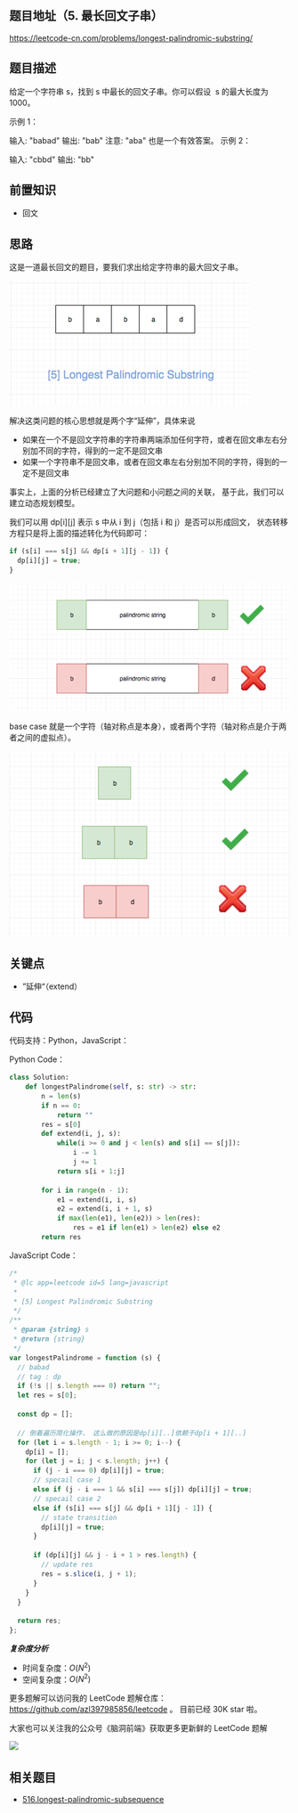 ## 题目地址（5. 最长回文子串）

https://leetcode-cn.com/problems/longest-palindromic-substring/

## 题目描述

给定一个字符串 s，找到 s 中最长的回文子串。你可以假设  s 的最大长度为 1000。

示例 1：

输入: "babad"
输出: "bab"
注意: "aba" 也是一个有效答案。
示例 2：

输入: "cbbd"
输出: "bb"

## 前置知识

- 回文

## 思路

这是一道最长回文的题目，要我们求出给定字符串的最大回文子串。

![5.longest-palindromic-substring](../assets/problems/5.longest-palindromic-substring-1.png)

解决这类问题的核心思想就是两个字“延伸”，具体来说

- 如果在一个不是回文字符串的字符串两端添加任何字符，或者在回文串左右分别加不同的字符，得到的一定不是回文串
- 如果一个字符串不是回文串，或者在回文串左右分别加不同的字符，得到的一定不是回文串

事实上，上面的分析已经建立了大问题和小问题之间的关联，
基于此，我们可以建立动态规划模型。

我们可以用 dp[i][j] 表示 s 中从 i 到 j（包括 i 和 j）是否可以形成回文，
状态转移方程只是将上面的描述转化为代码即可：

```js
if (s[i] === s[j] && dp[i + 1][j - 1]) {
  dp[i][j] = true;
}
```

![5.longest-palindromic-substring-2](../assets/problems/5.longest-palindromic-substring-2.png)

base case 就是一个字符（轴对称点是本身），或者两个字符（轴对称点是介于两者之间的虚拟点）。

![5.longest-palindromic-substring-3](../assets/problems/5.longest-palindromic-substring-3.png)

## 关键点

- ”延伸“（extend）

## 代码

代码支持：Python，JavaScript：

Python Code：

```python
class Solution:
    def longestPalindrome(self, s: str) -> str:
        n = len(s)
        if n == 0:
            return ""
        res = s[0]
        def extend(i, j, s):
            while(i >= 0 and j < len(s) and s[i] == s[j]):
                i -= 1
                j += 1
            return s[i + 1:j]

        for i in range(n - 1):
            e1 = extend(i, i, s)
            e2 = extend(i, i + 1, s)
            if max(len(e1), len(e2)) > len(res):
                res = e1 if len(e1) > len(e2) else e2
        return res
```

JavaScript Code：

```js
/*
 * @lc app=leetcode id=5 lang=javascript
 *
 * [5] Longest Palindromic Substring
 */
/**
 * @param {string} s
 * @return {string}
 */
var longestPalindrome = function (s) {
  // babad
  // tag : dp
  if (!s || s.length === 0) return "";
  let res = s[0];

  const dp = [];

  // 倒着遍历简化操作， 这么做的原因是dp[i][..]依赖于dp[i + 1][..]
  for (let i = s.length - 1; i >= 0; i--) {
    dp[i] = [];
    for (let j = i; j < s.length; j++) {
      if (j - i === 0) dp[i][j] = true;
      // specail case 1
      else if (j - i === 1 && s[i] === s[j]) dp[i][j] = true;
      // specail case 2
      else if (s[i] === s[j] && dp[i + 1][j - 1]) {
        // state transition
        dp[i][j] = true;
      }

      if (dp[i][j] && j - i + 1 > res.length) {
        // update res
        res = s.slice(i, j + 1);
      }
    }
  }

  return res;
};
```

**_复杂度分析_**

- 时间复杂度：$O(N^2)$
- 空间复杂度：$O(N^2)$

更多题解可以访问我的 LeetCode 题解仓库：https://github.com/azl397985856/leetcode 。 目前已经 30K star 啦。

大家也可以关注我的公众号《脑洞前端》获取更多更新鲜的 LeetCode 题解

![](https://pic.leetcode-cn.com/89ef69abbf02a2957838499a96ce3fbb26830aae52e3ab90392e328c2670cddc-file_1581478989502)

## 相关题目

- [516.longest-palindromic-subsequence](./516.longest-palindromic-subsequence.md)

